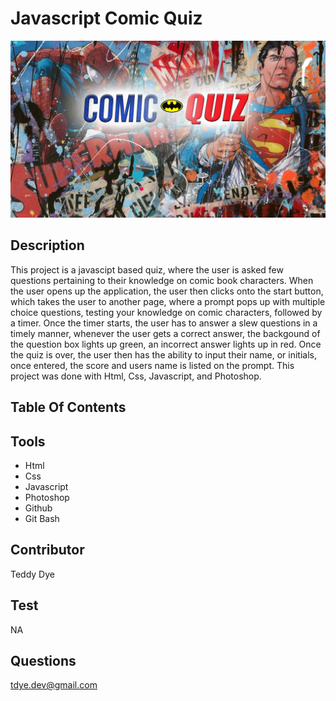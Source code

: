 # Javascript Comic Quiz
![Js Comic Quiz](Comic_Collage.png
)

## Description 
This project is a javascipt based quiz, where the user is asked few questions pertaining to their knowledge on comic book characters. When the user opens up the application, the user then clicks onto the start button, which takes the user to another page, where a prompt pops up with multiple choice questions, testing your knowledge on comic characters, followed by a timer. Once the timer starts, the user has to answer a slew questions in a timely manner, whenever the user gets a correct answer, the backgound of the question box lights up green, an incorrect answer lights up in red. Once the quiz is over, the user then has the ability to input their name, or initials, once entered, the score and users name is listed on the prompt. This project was done with Html, Css, Javascript, and Photoshop.

## Table Of Contents

## Tools
* Html
* Css
* Javascript
* Photoshop
* Github
* Git Bash

## Contributor
Teddy Dye

## Test
NA

## Questions
tdye.dev@gmail.com
